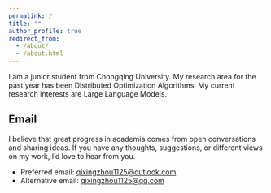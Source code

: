 ```yaml
---
permalink: /
title: ""
author_profile: true
redirect_from: 
  - /about/
  - /about.html
---
```


I am a junior student from Chongqing University. My research area for the past year has been Distributed Optimization Algorithms. My current research interests are Large Language Models.

## Email

I believe that great progress in academia comes from open conversations and sharing ideas. If you have any thoughts, suggestions, or different views on my work, I’d love to hear from you.

- Preferred email: qixingzhou1125@outlook.com
- Alternative email: qixingzhou1125@qq.com